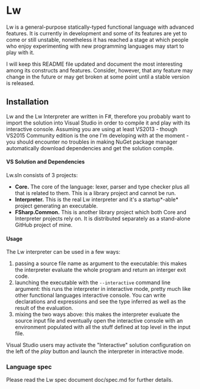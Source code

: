 # Lw

Lw is a general-purpose statically-typed functional language with advanced features.
It is currently in development and some of its features are yet to come or still unstable, nonetheless it has reached a stage at which people who enjoy experimenting with new programming languages may start to play with it.

I will keep this README file updated and document the most interesting among its constructs and features. Consider, however, that any feature may change in the future or may get broken at some point until a stable version is released.

## Installation

Lw and the Lw Interpreter are written in F#, therefore you probably want to import the solution into Visual Studio in order to compile it and play with its interactive console.
Assuming you are using at least VS2013 - though VS2015 Community edition is the one I'm developing with at the moment - you should encounter no troubles in making NuGet package manager automatically download dependencies and get the solution compile.

#### VS Solution and Dependencies

Lw.sln consists of 3 projects:

* **Core.** The core of the language: lexer, parser and type checker plus all that is related to them. This is a library project and cannot be run.
* **Interpreter.** This is the real Lw interpreter and it's a startup*-able* project generating an executable.
* **FSharp.Common.** This is another library project which both Core and Interpreter projects rely on. It is distributed separately as a stand-alone GitHub project of mine.

#### Usage

The Lw interpreter can be used in a few ways:

1. passing a source file name as argument to the executable: this makes the interpreter evaluate the whole program and return an interger exit code.
2. launching the executable with the `--interactive` command line argument: this runs the interpreter in interactive mode, pretty much like other functional languages interactive console. You can write declarations and expressions and see the type inferred as well as the result of the evaluation.
3. mixing the two ways above: this makes the interpreter evaluate the source input file and eventually open the interactive console with an environment populated with all the stuff defined at top level in the input file.
 
Visual Studio users may activate the "Interactive" solution configuration on the left of the *play* button and launch the interpreter in interactive mode.

### Language spec

Please read the Lw spec document doc/spec.md for further details.
